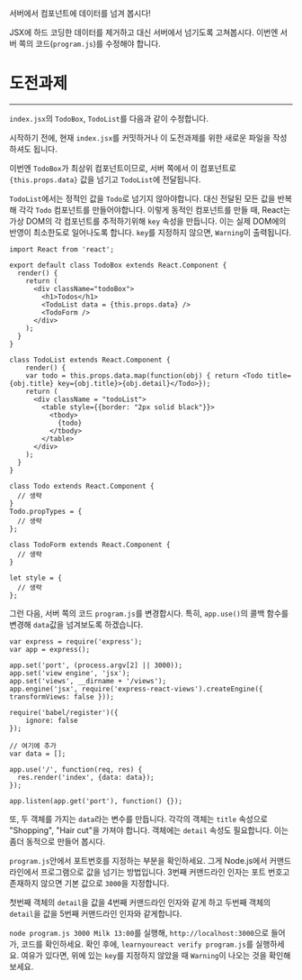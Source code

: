 서버에서 컴포넌트에 데이터를 넘겨 봅시다!

JSX에 하드 코딩한 데이터를 제거하고 대신 서버에서 넘기도록 고쳐봅시다.
이번엔 서버 쪽의 코드(`program.js`)를 수정해야 합니다.

# 도전과제
---

`index.jsx`의 `TodoBox`, `TodoList`를 다음과 같이 수정합니다.

시작하기 전에, 현재 `index.jsx`를 커밋하거나 이 도전과제를 위한 새로운 파일을
작성하셔도 됩니다.

이번엔 `TodoBox`가 최상위 컴포넌트이므로, 서버 쪽에서 이 컴포넌트로 `{this.props.data}` 값을 넘기고 `TodoList`에 전달됩니다.

`TodoList`에서는 정적인 값을 `Todo`로 넘기지 않아야합니다. 대신 전달된 모든 값을
반복해 각각 `Todo` 컴포넌트를 만들어야합니다. 이렇게 동적인 컴포넌트를 만들 때,
React는 가상 DOM의 각 컴포넌트를 추적하기위해 `key` 속성을 만듭니다. 이는 실제
DOM에의 반영이 최소한도로 일어나도록 합니다. `key`를 지정하지 않으면,
`Warning`이 출력됩니다.


```
import React from 'react';

export default class TodoBox extends React.Component {
  render() {
    return (
      <div className="todoBox">
        <h1>Todos</h1>
        <TodoList data = {this.props.data} />
        <TodoForm />
      </div>
    );
  }
}

class TodoList extends React.Component {
    render() {
    var todo = this.props.data.map(function(obj) { return <Todo title={obj.title} key={obj.title}>{obj.detail}</Todo>});
    return (
      <div className = "todoList">
        <table style={{border: "2px solid black"}}>
          <tbody>
            {todo}
          </tbody>
        </table>
      </div>
    );
  }
}

class Todo extends React.Component {
  // 생략
}
Todo.propTypes = {
  // 생략
};

class TodoForm extends React.Component {
  // 생략
}

let style = {
  // 생략
};
```

그런 다음, 서버 쪽의 코드 `program.js`를 변경합시다. 특히, `app.use()`의 콜백
함수를 변경해 `data`값을 넘겨보도록 하겠습니다.

```
var express = require('express');
var app = express();

app.set('port', (process.argv[2] || 3000));
app.set('view engine', 'jsx');
app.set('views', __dirname + '/views');
app.engine('jsx', require('express-react-views').createEngine({ transformViews: false }));

require('babel/register')({
    ignore: false
});

// 여기에 추가
var data = [];

app.use('/', function(req, res) {
  res.render('index', {data: data});
});

app.listen(app.get('port'), function() {});

```

또, 두 객체를 가지는 `data`라는 변수를 만듭니다. 각각의 객체는 `title` 속성으로
"Shopping", "Hair cut"을 가져야 합니다. 객체에는 `detail` 속성도 필요합니다.
이는 좀더 동적으로 만들어 봅시다.

`program.js`안에서 포트번호를 지정하는 부분을 확인하세요. 그게 Node.js에서
커맨드라인에서 프로그램으로 값을 넘기는 방법입니다. 3번째 커맨드라인 인자는 포트
번호고 존재하지 않으면 기본 값으로 `3000`을 지정합니다.

첫번째 객체의 `detail`을 값을 4번째 커맨드라인 인자와 같게 하고 두번째 객체의
`detail`을 값을 5번째 커맨드라인 인자와 같게합니다.

`node program.js 3000 Milk 13:00`를 실행해, `http://localhost:3000`으로 들어가, 코드를 확인하세요.
확인 후에, `learnyoureact verify program.js`를 실행하세요.
여유가 있다면, 위에 있는 `key`를 지정하지 않았을 때 `Warning`이 나오는 것을 확인해 보세요.
